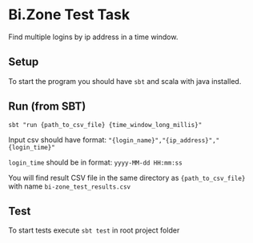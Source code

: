 # Bi.Zone Test Task
Find multiple logins by ip address in a time window.

## Setup
To start the program you should have `sbt` and scala with java installed.

## Run (from SBT)
`sbt "run {path_to_csv_file} {time_window_long_millis}"`

Input csv should have format: `"{login_name}","{ip_address}","{login_time}"`

`login_time` should be in format: `yyyy-MM-dd HH:mm:ss`

You will find result CSV file in the same directory as `{path_to_csv_file}` with name `bi-zone_test_results.csv`

## Test
To start tests execute `sbt test` in root project folder